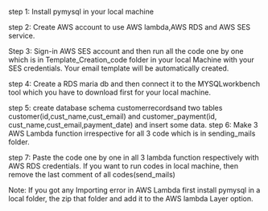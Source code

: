 step 1: Install pymysql in your local machine

step 2: Create AWS account to use AWS lambda,AWS RDS and AWS SES service.

Step 3: Sign-in AWS SES account and then run all the code one by one which is in Template_Creation_code folder in your local Machine with your SES credentials. Your email template will be automatically created.

step 4: Create a RDS maria db and then connect it to the MYSQLworkbench tool which you have to download first for your local machine.

step 5: create database schema customerrecordsand two tables customer(id,cust_name,cust_email) and customer_payment(id, cust_name,cust_email,payment_date)
       and insert some data.
step 6: Make 3 AWS Lambda function irrespective for all 3 code which is in sending_mails folder.

step 7: Paste the code one by one in all 3 lambda function respectively with AWS RDS credentials. If you want to run codes in local machine, then remove the last comment of all codes(send_mails) 


Note: If you got any Importing error in AWS Lambda  first install pymysql in a local folder, the zip that folder and add it to the AWS lambda Layer option.
